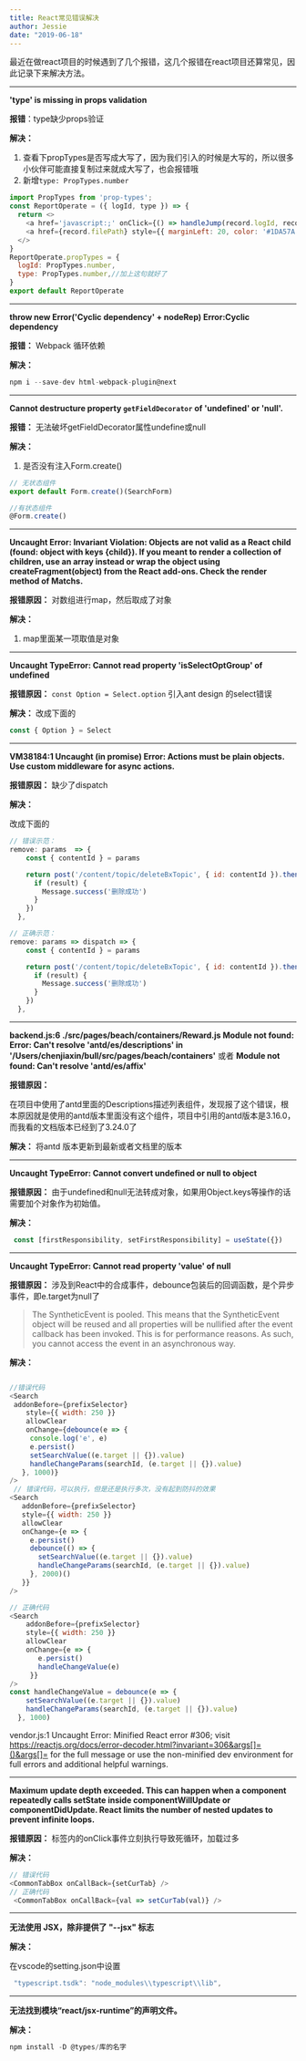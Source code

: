 ```yaml
---
title: React常见错误解决
author: Jessie
date: "2019-06-18"
---
```

最近在做react项目的时候遇到了几个报错，这几个报错在react项目还算常见，因此记录下来解决方法。

----------

**'type' is missing in props validation**

**报错**：type缺少props验证

**解决：**

1. 查看下propTypes是否写成大写了，因为我们引入的时候是大写的，所以很多小伙伴可能直接复制过来就成大写了，也会报错哦
2. 新增`type: PropTypes.number`

```js
import PropTypes from 'prop-types';
const ReportOperate = ({ logId, type }) => {
  return <>
    <a href='javascript:;' onClick={() => handleJump(record.logId, record.type)} style={{ color: '#1DA57A' }}>查看详情</a>
    <a href={record.filePath} style={{ marginLeft: 20, color: '#1DA57A' }}>下载日志</a>
  </>
}
ReportOperate.propTypes = {
  logId: PropTypes.number,
  type: PropTypes.number,//加上这句就好了
}
export default ReportOperate
```

----------
**throw new Error('Cyclic dependency' + nodeRep)
Error:Cyclic dependency**

**报错：** Webpack 循环依赖

**解决：**

```js
npm i --save-dev html-webpack-plugin@next
```

----------
**Cannot destructure property `getFieldDecorator` of 'undefined' or 'null'.**

**报错：** 无法破坏getFieldDecorator属性undefine或null

**解决：**

1. 是否没有注入Form.create()

```js
// 无状态组件
export default Form.create()(SearchForm)

//有状态组件
@Form.create()
```

----------
**Uncaught Error: Invariant Violation: Objects are not valid as a React child (found: object with keys {child}). If you meant to render a collection of children, use an array instead or wrap the object using createFragment(object) from the React add-ons. Check the render method of Matchs.**

**报错原因：** 对数组进行map，然后取成了对象

**解决：**

1. map里面某一项取值是对象

----------
**Uncaught TypeError: Cannot read property 'isSelectOptGroup' of undefined**

**报错原因：** `const Option = Select.option` 引入ant design 的select错误

**解决：**
改成下面的

```js
const { Option } = Select
```

----------
**VM38184:1 Uncaught (in promise) Error: Actions must be plain objects. Use custom middleware for async actions.**

**报错原因：** 缺少了dispatch

**解决：**

改成下面的

```js
// 错误示范：
remove: params  => {
    const { contentId } = params

    return post('/content/topic/deleteBxTopic', { id: contentId }).then(result => {
      if (result) {
        Message.success('删除成功')
      }
    })
  },

// 正确示范：
remove: params => dispatch => {
    const { contentId } = params

    return post('/content/topic/deleteBxTopic', { id: contentId }).then(result => {
      if (result) {
        Message.success('删除成功')
      }
    })
  },
```

----------
**backend.js:6 ./src/pages/beach/containers/Reward.js
Module not found: Error: Can't resolve 'antd/es/descriptions' in '/Users/chenjiaxin/bull/src/pages/beach/containers'**
或者
**Module not found: Can't resolve 'antd/es/affix'**

**报错原因：**

在项目中使用了antd里面的Descriptions描述列表组件，发现报了这个错误，根本原因就是使用的antd版本里面没有这个组件，项目中引用的antd版本是3.16.0，而我看的文档版本已经到了3.24.0了

**解决：** 将antd 版本更新到最新或者文档里的版本

----------

**Uncaught TypeError: Cannot convert undefined or null to object**

**报错原因：** 由于undefined和null无法转成对象，如果用Object.keys等操作的话需要加个对象作为初始值。

**解决：**

```javascript
 const [firstResponsibility, setFirstResponsibility] = useState({})
```

----------
**Uncaught TypeError: Cannot read property 'value' of null**

**报错原因：** 涉及到React中的合成事件，debounce包装后的回调函数，是个异步事件，即e.target为null了

> The SyntheticEvent is pooled. This means that the SyntheticEvent object will be reused and all properties will be nullified after the event callback has been invoked. This is for performance reasons. As such, you cannot access the event in an asynchronous way.

**解决：**

```javascript

//错误代码
<Search
 addonBefore={prefixSelector}
    style={{ width: 250 }}
    allowClear
    onChange={debounce(e => {
     console.log('e', e)
     e.persist()
     setSearchValue((e.target || {}).value)
     handleChangeParams(searchId, (e.target || {}).value)
   }, 1000)}
/>
 // 错误代码，可以执行，但是还是执行多次，没有起到防抖的效果
<Search
   addonBefore={prefixSelector}
   style={{ width: 250 }}
   allowClear
   onChange={e => {
     e.persist()
     debounce(() => {
       setSearchValue((e.target || {}).value)
       handleChangeParams(searchId, (e.target || {}).value)
     }, 2000)()
   }}
/>

// 正确代码
<Search
    addonBefore={prefixSelector}
    style={{ width: 250 }}
    allowClear
    onChange={e => {
       e.persist()
       handleChangeValue(e)
     }}
/>
const handleChangeValue = debounce(e => {
    setSearchValue((e.target || {}).value)
    handleChangeParams(searchId, (e.target || {}).value)
  }, 1000)
```

vendor.js:1 Uncaught Error: Minified React error #306; visit https://reactjs.org/docs/error-decoder.html?invariant=306&args[]=()&args[]= for the full message or use the non-minified dev environment for full errors and additional helpful warnings.

----------
**Maximum update depth exceeded. This can happen when a component repeatedly calls setState inside componentWillUpdate or componentDidUpdate. React limits the number of nested updates to prevent infinite loops.**

**报错原因：** 标签内的onClick事件立刻执行导致死循环，加载过多

**解决：**

```javascript
// 错误代码
<CommonTabBox onCallBack={setCurTab} />
// 正确代码
 <CommonTabBox onCallBack={val => setCurTab(val)} />
```

----------
**无法使用 JSX，除非提供了 "--jsx" 标志**

**解决：**

在vscode的setting.json中设置

```js
 "typescript.tsdk": "node_modules\\typescript\\lib",
```

----------
**无法找到模块“react/jsx-runtime”的声明文件。**

**解决：**

```js
npm install -D @types/库的名字
```

